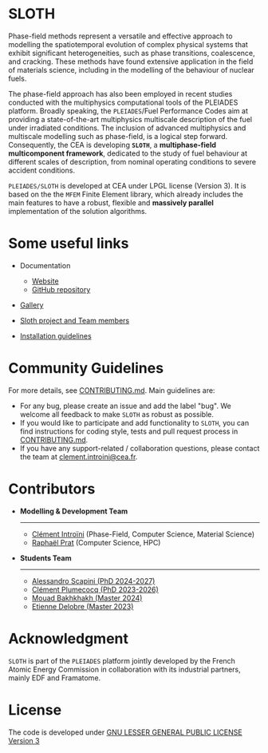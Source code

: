 SLOTH 
=====

Phase-field methods represent a versatile and effective approach to modelling the spatiotemporal evolution of complex physical systems that exhibit significant heterogeneities, such as phase transitions, coalescence, and cracking. These methods have found extensive application in the field of materials science, including in the modelling of the behaviour of nuclear fuels. 

The phase-field approach has also been employed in recent studies conducted with the multiphysics computational tools of the PLEIADES platform. Broadly speaking, the `PLEIADES`/Fuel Performance Codes aim at providing a state-of-the-art multiphysics multiscale description of the fuel under irradiated conditions. The inclusion of advanced multiphysics and multiscale modelling such as phase-field, is a logical step forward.
Consequently, the CEA is developing **`SLOTH`**, a **multiphase-field multicomponent framework**, dedicated to the study of fuel behaviour at different scales of description, from nominal operating conditions to severe accident conditions. 

`PLEIADES/SLOTH` is developed at CEA under LPGL license (Version 3). It is based on the the `MFEM` Finite Element library, which already includes the main features to have a robust, flexible and **massively parallel** implementation of the solution algorithms.

# Some useful links

- Documentation
  - [Website](https://collab4sloth.github.io/Documentation/) 
  - [GitHub repository](https://github.com/Collab4Sloth/Documentation) 

- [Gallery](https://github.com/Collab4Sloth/Gallery)
- [Sloth project and Team members](https://collab4sloth.github.io/Documentation/About/index.html)
- [Installation guidelines](https://collab4sloth.github.io/Documentation/Started/Installation/linux.html)

# Community Guidelines 

For more details, see [CONTRIBUTING.md](CONTRIBUTING.md). Main guidelines are:

- For any bug, please create an issue and add the label "bug". We welcome all feedback to make `SLOTH` as robust as possible.
- If you would like to participate and add functionality to `SLOTH`, you can find instructions for coding style, tests and pull request process in [CONTRIBUTING.md](CONTRIBUTING.md).
- If you have any support-related / collaboration questions, please contact the team at clement.introini@cea.fr.


# Contributors

-   __Modelling & Development Team__
  
    ---    
    - [Clément Introïni](https://www.researchgate.net/profile/Clement-Introini) (Phase-Field, Computer Science, Material Science)
    - [Raphaël Prat]() (Computer Science, HPC)



-   __Students Team__

    ---
    - [Alessandro Scapini (PhD 2024-2027)]()
    - [Clément Plumecocq (PhD 2023-2026)]()
    - [Mouad Bakhkhakh (Master 2024)]()
    - [Etienne Delobre (Master 2023)]()


# Acknowledgment

`SLOTH` is part of the `PLEIADES` platform jointly developed by the French Atomic Energy Commission in collaboration with its industrial partners, mainly EDF and Framatome.

# License
The code is developed under [GNU LESSER GENERAL PUBLIC LICENSE Version 3](LICENSE)